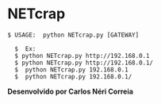 # NETcrap
    $ USAGE:  python NETcrap.py [GATEWAY]
		
      $  Ex:
      $ python NETcrap.py http://192.168.0.1
      $ python NETcrap.py http://192.168.0.1/
      $  python NETcrap.py 192.168.0.1     
      $  python NETcrap.py 192.168.0.1/
      
 <b>Desenvolvido por Carlos Néri Correia</b>
